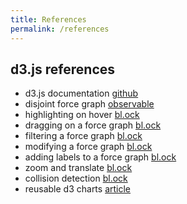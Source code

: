 ```yaml
---
title: References
permalink: /references
---
```


## d3.js references
- d3.js documentation [github](https://github.com/d3)
- disjoint force graph [observable](https://beta.observablehq.com/@mbostock/disjoint-force-directed-graph)
- highlighting on hover [bl.ock](https://bl.ocks.org/almsuarez/4333a12d2531d6c1f6f22b74f2c57102)
- dragging on a force graph [bl.ock](https://bl.ocks.org/mbostock/ad70335eeef6d167bc36fd3c04378048)
- filtering a force graph [bl.ock](https://bl.ocks.org/denisemauldin/cdd667cbaf7b45d600a634c8ae32fae5)
- modifying a force graph [bl.ock](https://bl.ocks.org/mbostock/0adcc447925ffae87975a3a81628a196)
- adding labels to a force graph [bl.ock](https://bl.ocks.org/heybignick/3faf257bbbbc7743bb72310d03b86ee8)
- zoom and translate [bl.ock](https://bl.ocks.org/mbostock/3127661b6f13f9316be745e77fdfb084)
- collision detection [bl.ock](https://bl.ocks.org/mbostock/31ce330646fa8bcb7289ff3b97aab3f5)
- reusable d3 charts [article](https://www.toptal.com/d3-js/towards-reusable-d3-js-charts)